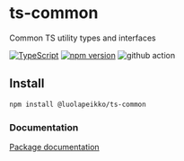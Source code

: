 # ts-common
Common TS utility types and interfaces

[![TypeScript](https://badges.frapsoft.com/typescript/code/typescript.svg?v=101)](https://github.com/ellerbrock/typescript-badges/)
[![npm version](https://badge.fury.io/js/@luolapeikko%2Fts-common.svg)](https://badge.fury.io/js/@luolapeikko%2Fts-common)
![github action](https://github.com/luolapeikko/ts-common/actions/workflows/main.yml/badge.svg?branch=main)

## Install
```bash
npm install @luolapeikko/ts-common
```

### Documentation
[Package documentation](https://luolapeikko.github.io/ts-common/)